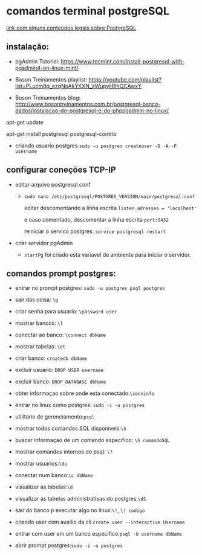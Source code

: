 # comandos terminal postgreSQL

[link com alguns conteúdos legais sobre PostgreSQL](https://github.com/pdr-tuche/postgres-summary/blob/main/Links.md)

## instalação:

- pgAdmin Tutorial: https://www.tecmint.com/install-postgresql-with-pgadmin4-on-linux-mint/

- Boson Treinamentos playlist: https://youtube.com/playlist?list=PLucm8g_ezqNoAkYKXN_zWupyH6hQCAwxY

- Boson Treinamentos blog: http://www.bosontreinamentos.com.br/postgresql-banco-dados/instalacao-do-postgresql-e-do-phppgadmin-no-linux/

apt-get update

apt-get install postgresql postgresql-contrib

- criando usuario postgres
  `sudo -u postgres createuser -D -A -P username`

## configurar coneções TCP-IP

- editar arquivo postgresql.conf

  - `sudo nano /etc/postgresql/POSTGRES_VERSION/main/postgresql.conf`

    editar descomentando a linha escrita `listen_adresses = 'localhost'`

    e caso comentado, descomentar a linha escrita `port:5432`

    reiniciar o servico postgres: `service postgresql restart`

- criar servidor pgAdmin

  - `startPg` foi criado esta variavel de ambiente para iniciar o servidor.

## comandos prompt postgres:

- entrar no prompt postgres: `sudo -u postgres psql postgres`

- sair das coisa: `\q`

- criar senha para usuario: `\password user`

- mostrar bancos: `\l`

- conectar ao banco: `\connect dbName`

- mostrar tabelas: `\dt`

- criar banco: `createdb dbName`

- excluir usuario: `DROP USER username`

- excluir banco: `DROP DATABASE dbName`

- obter informaçao sobre onde esta conectado:`\conninfo`

- entrar no linux como postgres: `sudo -i -u postgres`

- utilitario de gerenciamento:`psql`

- mostrar todos comandos SQL disponiveis:`\h`

- buscar informaçao de um comando especifico: `\h comandoSQL`

- mostrar comandos internos do psql: `\?`

- mostrar usuarios:`\du`

- conectar num banco:`\c dbName`

- visualizar as tabelas:`\d`

- visualizar as tabelas administrativas do postgres:`\dS`

- sair do banco p executar algo no linux:`\!`, `\! codigo`

- criando user com auxilio da cli `create user --interactive Username`

- entrar com user em um banco especifico:`psql -U username dbName`

- abrir prompt postgres:`sudo -i -u postgres `
